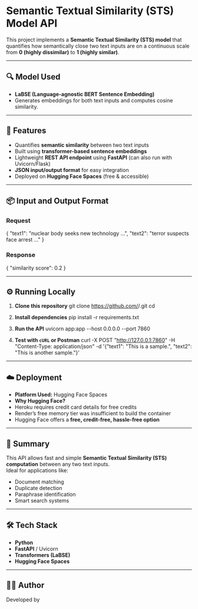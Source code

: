 # Semantic Textual Similarity (STS) Model API

This project implements a **Semantic Textual Similarity (STS) model** that quantifies how semantically close two text inputs are on a continuous scale from **0 (highly dissimilar)** to **1 (highly similar)**.  

---

## 🔍 Model Used
- **LaBSE (Language-agnostic BERT Sentence Embedding)**  
- Generates embeddings for both text inputs and computes cosine similarity.

---

## 🚀 Features
- Quantifies **semantic similarity** between two text inputs
- Built using **transformer-based sentence embeddings**
- Lightweight **REST API endpoint** using **FastAPI** (can also run with Uvicorn/Flask)
- **JSON input/output format** for easy integration
- Deployed on **Hugging Face Spaces** (free & accessible)

---

## 📦 Input and Output Format

### Request
{
"text1": "nuclear body seeks new technology ...",
"text2": "terror suspects face arrest ..."
}

### Response
{
"similarity score": 0.2
}

---

## ⚙️ Running Locally

1. **Clone this repository**
git clone https://github.com/<your-username>/<repo-name>.git
cd <repo-name>

2. **Install dependencies**
pip install -r requirements.txt

3. **Run the API**
uvicorn app:app --host 0.0.0.0 --port 7860

4. **Test with `cURL` or Postman**
curl -X POST "http://127.0.0.1:7860"
-H "Content-Type: application/json"
-d '{"text1": "This is a sample.", "text2": "This is another sample."}'

---

## ☁️ Deployment

- **Platform Used:** Hugging Face Spaces  
- **Why Hugging Face?**
- Heroku requires credit card details for free credits  
- Render’s free memory tier was insufficient to build the container  
- Hugging Face offers a **free, credit-free, hassle-free option**

---

## 📌 Summary
This API allows fast and simple **Semantic Textual Similarity (STS) computation** between any two text inputs.  
Ideal for applications like:  
- Document matching  
- Duplicate detection  
- Paraphrase identification  
- Smart search systems  

---

## 🛠️ Tech Stack
- **Python**
- **FastAPI** / Uvicorn
- **Transformers (LaBSE)**
- **Hugging Face Spaces**

---

## 👨‍💻 Author
Developed by **<Sachin-Kumar>**

